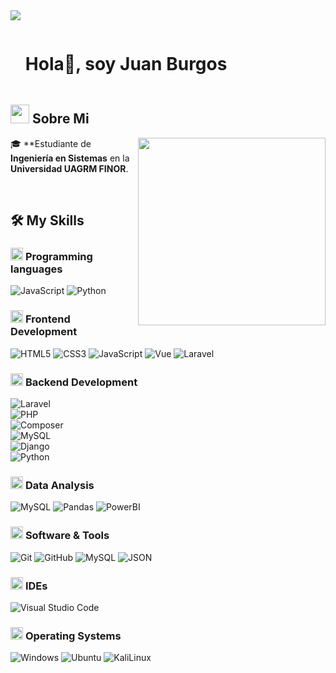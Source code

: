 <!--horizontal divider(gradiant)-->
<img src="https://user-images.githubusercontent.com/73097560/115834477-dbab4500-a447-11eb-908a-139a6edaec5c.gif">

<!--h1 without bottom border-->

<div id="user-content-toc">
  <ul align="left">
    <summary><h1 style="display: inline-block">Hola👋, soy Juan Burgos</h1></summary>
  </ul>
</div>


<!--About Me-->

## <picture><img src = "https://github.com/7oSkaaa/7oSkaaa/blob/main/Images/about_me.gif?raw=true" width = 30px></picture> Sobre Mi

<picture> <img align="right" src="https://media.giphy.com/media/SWoSkN6DxTszqIKEqv/giphy.gif" width = 300px></picture>
🎓 **Estudiante de **Ingeniería en Sistemas** en la **Universidad UAGRM FINOR**.  


<br>

## 🛠️ My Skills

### <picture> <img src = "https://github.com/7oSkaaa/7oSkaaa/blob/main/Images/Programming_Languages.gif?raw=true" width = 20px>  </picture> Programming languages

![JavaScript](https://img.shields.io/badge/JavaScript-F7DF1E?style=flat-square&logo=JavaScript&logoColor=white)
![Python](https://img.shields.io/badge/Python-3776AB?style=flat-square&logo=Python&logoColor=white)


### <picture> <img src = "https://github.com/7oSkaaa/7oSkaaa/blob/main/Images/Front_End.gif?raw=true" width = 20px>  </picture> Frontend Development

![HTML5](https://img.shields.io/badge/HTML-E34F26?style=flat-square&logo=HTML5&logoColor=white)
![CSS3](https://img.shields.io/badge/CSS-1572B6?style=flat-square&logo=CSS3&logoColor=white)
![JavaScript](https://img.shields.io/badge/JavaScript-F7DF1E?style=flat-square&logo=JavaScript&logoColor=white)
![Vue](https://img.shields.io/badge/Vue.js-4FC08D?style=flat-square&logo=Vue.js&logoColor=white)
![Laravel](https://img.shields.io/badge/Laravel-FF2D20?style=flat-square&logo=Laravel&logoColor=white)


### <picture> <img src="https://github.com/7oSkaaa/7oSkaaa/blob/main/Images/Back_End.gif?raw=true" width=20px> </picture> Backend Development  

![Laravel](https://img.shields.io/badge/Laravel-FF2D20?style=flat-square&logo=Laravel&logoColor=white)  
![PHP](https://img.shields.io/badge/PHP-777BB4?style=flat-square&logo=PHP&logoColor=white)  
![Composer](https://img.shields.io/badge/Composer-885630?style=flat-square&logo=Composer&logoColor=white)  
![MySQL](https://img.shields.io/badge/MySQL-4479A1?style=flat-square&logo=MySQL&logoColor=white)  
![Django](https://img.shields.io/badge/Django-092E20?style=flat-square&logo=Django&logoColor=white)  
![Python](https://img.shields.io/badge/Python-3776AB?style=flat-square&logo=Python&logoColor=white)  

### <picture> <img src = "https://github.com/7oSkaaa/7oSkaaa/blob/main/Images/CP_PS.gif?raw=true" width = 20px>  </picture> Data Analysis


![MySQL](https://img.shields.io/badge/MySQL-4479A1?style=flat-square&logo=MySQL&logoColor=white)
![Pandas](https://img.shields.io/badge/Pandas-150458?style=flat-square&logo=pandas&logoColor=white)
![PowerBI](https://img.shields.io/badge/PowerBI-F2C811?style=flat-square&logo=PowerBI&logoColor=white)

### <picture> <img src = "https://github.com/7oSkaaa/7oSkaaa/blob/main/Images/Software_Tools.gif?raw=true" width = 20px>  </picture> Software & Tools

![Git](https://img.shields.io/badge/Git-F05032?style=flat-square&logo=Git&logoColor=white)
![GitHub](https://img.shields.io/badge/GitHub-181717?style=flat-square&logo=GitHub&logoColor=white)
![MySQL](https://img.shields.io/badge/MySQL-4479A1?style=flat-square&logo=MySQL&logoColor=white)
![JSON](https://img.shields.io/badge/JSON-000000?style=flat-square&logo=JSON&logoColor=white)


### <picture> <img src = "https://github.com/7oSkaaa/7oSkaaa/blob/main/Images/IDEs.gif?raw=true" width = 20px>  </picture> IDEs

![Visual Studio Code](https://img.shields.io/badge/Visual_Studio_Code-007ACC?style=flat-square&logo=Visual-Studio-Code&logoColor=white)


### <picture> <img src = "https://github.com/7oSkaaa/7oSkaaa/blob/main/Images/OS.gif?raw=true" width = 20px>  </picture> Operating Systems

![Windows](https://img.shields.io/badge/Windows-0078D6?style=flat-square&logo=Windows&logoColor=white)
![Ubuntu](https://img.shields.io/badge/Ubuntu-E95420?style=flat-square&logo=Ubuntu&logoColor=white)
![KaliLinux](https://img.shields.io/badge/Kali-557C94?style=flat-square&logo=KaliLinux&logoColor=white)

<br>


